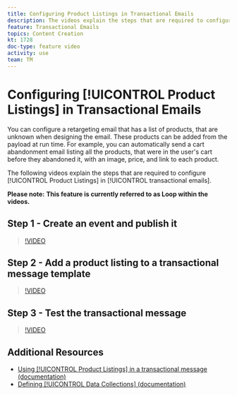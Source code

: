 ```yaml
---
title: Configuring Product Listings in Transactional Emails
description: The videos explain the steps that are required to configure Product Listings in Transactional Emails in Adobe Campaign Standard (ACS).
feature: Transactional Emails
topics: Content Creation
kt: 1728
doc-type: feature video
activity: use
team: TM
---
```


# Configuring [!UICONTROL Product Listings] in Transactional Emails

You can configure a retargeting email that has a list of products, that are unknown when designing the email. These products can be added from the payload at run time. For example, you can automatically send a cart abandonment email listing all the products, that were in the user's cart before they abandoned it, with an image, price, and link to each product.

The following videos explain the steps that are required to configure [!UICONTROL Product Listings] in [!UICONTROL transactional emails].

**Please note:** **This feature is currently referred to as Loop within the videos.**

## Step 1 - Create an event and publish it

>[!VIDEO](https://video.tv.adobe.com/v/25914?quality=12)

## Step 2 - Add a product listing to a transactional message template

>[!VIDEO](https://video.tv.adobe.com/v/25915?quality=12)

## Step 3 - Test the transactional message

>[!VIDEO](https://video.tv.adobe.com/v/25916?quality=12)

## Additional Resources

* [Using [!UICONTROL Product Listings] in a transactional message (documentation)](https://docs.adobe.com/content/help/en/campaign-standard/using/communication-channels/transactional-messaging/event-transactional-messages.html#using-product-listings-in-a-transactional-message)
* [Defining [!UICONTROL Data Collections] (documentation)](https://docs.adobe.com/content/help/en/campaign-standard/using/administrating/configuring-channels/configuring-transactional-messaging.html#defining-data-collections)
